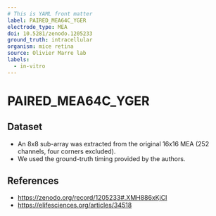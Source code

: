 ```yaml
---
# This is YAML front matter
label: PAIRED_MEA64C_YGER
electrode_type: MEA
doi: 10.5281/zenodo.1205233
ground_truth: intracellular
organism: mice retina
source: Olivier Marre lab
labels:
  - in-vitro
---
```


# PAIRED_MEA64C_YGER

## Dataset
- An 8x8 sub-array was extracted from the original 16x16 MEA (252 channels, four corners excluded). 
- We used the ground-truth timing provided by the authors.

## References
* https://zenodo.org/record/1205233#.XMH886xKjCI
* https://elifesciences.org/articles/34518


